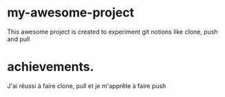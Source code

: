 # my-awesome-project
This awesome project is created to experiment git notions like clone, push and pull

# achievements.

J'ai réussi à faire clone, pull et je m'apprête à faire push